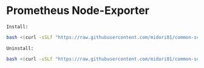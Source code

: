 # Prometheus Node-Exporter
`Install:`
```bash
bash <(curl -sSLf "https://raw.githubusercontent.com/midori01/common-scripts/main/node-exporter/node-exporter.sh")
```
`Uninstall:`
```bash
bash <(curl -sSLf "https://raw.githubusercontent.com/midori01/common-scripts/main/node-exporter/node-exporter.sh") uninstall
```
